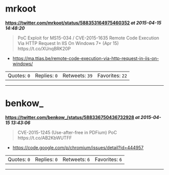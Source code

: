 # mrkoot
**https://twitter.com/mrkoot/status/588353164975460352 _at 2015-04-15 14:48:20_**
<blockquote>
PoC Exploit for  MS15-034 / CVE-2015-1635 Remote Code Execution Via HTTP Request In IIS On Windows 7+ (Apr 15) https://t.co/XUnqBRK20P
</blockquote>

* https://ma.ttias.be/remote-code-execution-via-http-request-in-iis-on-windows/

<table><tr>
<td>Quotes: <code>0</code></td>
<td>Replies: <code>0</code></td>
<td>Retweets: <code>39</code></td>
<td>Favorites: <code>22</code></td>
</tr></table>

---

# benkow_
**https://twitter.com/benkow_/status/588336750436732928 _at 2015-04-15 13:43:06_**
<blockquote>
CVE-2015-1245 (Use-after-free in PDFium) PoC https://t.co/AB2KbWUTFF
</blockquote>

* https://code.google.com/p/chromium/issues/detail?id=444957

<table><tr>
<td>Quotes: <code>0</code></td>
<td>Replies: <code>0</code></td>
<td>Retweets: <code>6</code></td>
<td>Favorites: <code>6</code></td>
</tr></table>

---

